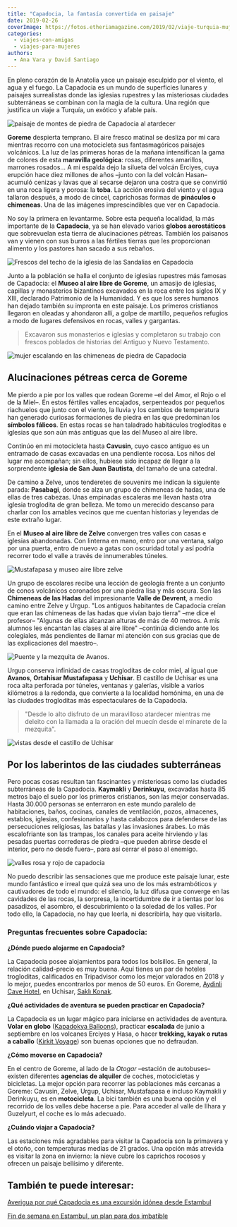```yaml
---
title: "Capadocia, la fantasía convertida en paisaje"
date: 2019-02-26
coverImage: https://fotos.etheriamagazine.com/2019/02/viaje-turquia-mujeres-capadocia.jpg
categories: 
  - viajes-con-amigas
  - viajes-para-mujeres
authors: 
  - Ana Vara y David Santiago
---
```


En pleno corazón de la Anatolia yace un paisaje esculpido por el viento, el agua y el fuego. La Capadocia es un mundo de superficies lunares y paisajes surrealistas donde las iglesias rupestres y las misteriosas ciudades subterráneas se combinan con la magia de la cultura. Una región que justifica un viaje a Turquía, un exótico y afable país.

![paisaje de montes de piedra de Capadocia al atardecer](https://fotos.etheriamagazine.com/2019/02/Viaje-Capadocia-mujeres-1.jpg "Las chimeneas parecen monjes corriendo por las colinas cuando vas de Goreme a Avanos.")

**Goreme** despierta temprano. El aire fresco matinal se desliza por mi cara mientras 
recorro con una motocicleta sus fantasmagóricos paisajes volcánicos. La luz de las 
primeras horas de la mañana intensifican la gama de colores de esta **maravilla 
geológica**: rosas, diferentes amarillos, marrones rosados… A mi espalda dejo la silueta 
del volcán Erciyes, cuya erupción hace diez millones de años –junto con la del volcán 
Hasan– acumuló cenizas y lavas que al secarse dejaron una costra que se convirtió en una 
roca ligera y porosa: la **toba**. La acción erosiva del viento y el agua tallaron 
después, a modo de cincel, caprichosas formas de **pináculos o chimeneas**. Una de las 
imágenes imprescindibles que ver en Capadocia. 

No soy la primera en levantarme. Sobre esta pequeña localidad, la más importante de la 
**Capadocia**, ya se han elevado varios **globos aerostáticos** que sobrevuelan esta 
tierra de alucinaciones pétreas. También los paisanos van y vienen con sus burros a las 
fértiles tierras que les proporcionan alimento y los pastores han sacado a sus rebaños. 

![Frescos del techo de la iglesia de las Sandalias en Capadocia](https://fotos.etheriamagazine.com/2019/02/viaje-turquia-iglesia-Capadocia.jpg "Frescos de la iglesia de las Sandalias, en el Museo al aire libre de Goreme.")

Junto a la población se halla el conjunto de iglesias rupestres más famosas de 
Capadocia: el **Museo al aire libre de Goreme**, un amasijo de iglesias, capillas y 
monasterios bizantinos excavados en la roca entre los siglos IX y XIII, declarado 
Patrimonio de la Humanidad. Y es que los seres humanos han dejado también su impronta en 
este paisaje. Los primeros cristianos llegaron en oleadas y ahondaron allí, a golpe de 
martillo, pequeños refugios a modo de lugares defensivos en rocas, valles y gargantas. 

> Excavaron sus monasterios e iglesias y completaron su trabajo con frescos poblados de 
> historias del Antiguo y Nuevo Testamento. 

![mujer escalando en las chimeneas de piedra de Capadocia](https://fotos.etheriamagazine.com/2019/02/viaje-turquia-mujeres-capadocia.jpg "Las chimeneas son las antiguas casas y templos de monjes y ermitaños.")

## Alucinaciones pétreas cerca de Goreme

Me pierdo a pie por los valles que rodean Goreme –el del Amor, el Rojo o el de la Miel–. 
En estos fértiles valles encajados, serpenteados por pequeños riachuelos que junto con 
el viento, la lluvia y los cambios de temperatura han generado curiosas formaciones de 
piedra en las que predominan los **símbolos fálicos**. En estas rocas se han taladrado 
habitáculos trogloditas e iglesias que son aún más antiguas que las del Museo al aire 
libre. 

Continúo en mi motocicleta hasta **Cavusin**, cuyo casco antiguo es un entramado de 
casas excavadas en una pendiente rocosa. Los niños del lugar me acompañan; sin ellos, 
hubiese sido incapaz de llegar a la sorprendente **iglesia de San Juan Bautista**, del 
tamaño de una catedral. 

De camino a Zelve, unos tenderetes de souvenirs me indican la siguiente parada: 
**Pasabagi**, donde se alza un grupo de chimeneas de hadas, una de ellas de tres 
cabezas. Unas empinadas escaleras me llevan hasta otra iglesia troglodita de gran 
belleza. Me tomo un merecido descanso para charlar con los amables vecinos que me 
cuentan historias y leyendas de este extraño lugar. 

En el **Museo al aire libre de Zelve** convergen tres valles con casas e iglesias 
abandonadas. Con linterna en mano, entro por una ventana, salgo por una puerta, entro de 
nuevo a gatas con oscuridad total y así podría recorrer todo el valle a través de 
innumerables túneles. 

![Mustafapasa y museo aire libre zelve](https://fotos.etheriamagazine.com/2019/02/viaje-turquia-goreme.jpg "Mustafapasa, conocido como Sinasos. (Izq.) Museo al aire libre de Zelve. (Dcha.)")

Un grupo de escolares recibe una lección de geología frente a un conjunto de conos 
volcánicos coronados por una piedra lisa y más oscura. Son las **Chimeneas de las 
Hadas** del impresionante **Valle de Devrent**, a medio camino entre Zelve y Urgup. "Los 
antiguos habitantes de Capadocia creían que eran las chimeneas de las hadas que vivían 
bajo tierra" –me dice el profesor– "Algunas de ellas alcanzan alturas de más de 40 
metros. A mis alumnos les encantan las clases al aire libre" –continúa diciendo ante los 
colegiales, más pendientes de llamar mi atención con sus gracias que de las 
explicaciones del maestro–. 

![Puente y la mezquita de Avanos.](https://fotos.etheriamagazine.com/2019/02/viaje-turquia-capadocia-puente-goreme.jpg "Puente frente a la mezquita de Avanos.")

Urgup conserva infinidad de casas trogloditas de color miel, al igual que **Avanos**, 
**Ortahisar Mustafapasa** y **Uchisar**. El castillo de Uchisar es una roca alta 
perforada por túneles, ventanas y galerías, visible a varios kilómetros a la redonda, 
que convierte a la localidad homónima, en una de las ciudades trogloditas más 
espectaculares de la Capadocia. 

> "Desde lo alto disfruto de un maravilloso atardecer mientras me deleito con la llamada a 
> la oración del muecín desde el minarete de la mezquita". 

![vistas desde el castillo de Uchisar](https://fotos.etheriamagazine.com/2019/02/viaje-turquia-atardecer-capadocia.jpg "Atardecer desde el castillo de Uchisar, la mayor población de Capadocia.")

## Por los laberintos de las ciudades subterráneas

Pero pocas cosas resultan tan fascinantes y misteriosas como las ciudades subterráneas 
de la Capadocia. **Kaymakli** y **Derinkuyu**, excavadas hasta 85 metros bajo el suelo 
por los primeros cristianos, son las mejor conservadas. Hasta 30.000 personas se 
enterraron en este mundo paralelo de habitaciones, baños, cocinas, canales de 
ventilación, pozos, almacenes, establos, iglesias, confesionarios y hasta calabozos para 
defenderse de las persecuciones religiosas, las batallas y las invasiones árabes. Lo más 
escalofriante son las trampas, los canales para aceite hirviendo y las pesadas puertas 
correderas de piedra –que pueden abrirse desde el interior, pero no desde fuera–, para 
así cerrar el paso al enemigo. 

![valles rosa y rojo de capadocia](https://fotos.etheriamagazine.com/2019/02/viaje-turquia-capadocia-chimenea-hadas.jpg "Paisaje irreal de los valles Rojo y Rosa.")

No puedo describir las sensaciones que me produce este paisaje lunar, este mundo 
fantástico e irreal que quizá sea uno de los más estrambóticos y cautivadores de todo el 
mundo: el silencio, la luz difusa que converge en las cavidades de las rocas, la 
sorpresa, la incertidumbre de ir a tientas por los pasadizos, el asombro, el 
descubrimiento o la soledad de los valles. Por todo ello, la Capadocia, no hay que 
leerla, ni describirla, hay que visitarla. 

### Preguntas frecuentes sobre Capadocia:

**¿Dónde puedo alojarme en Capadocia?** 

La Capadocia posee alojamientos para todos los bolsillos. En general, la relación 
calidad-precio es muy buena. Aquí tienes un par de hoteles trogloditas, calificados en 
Tripadvisor como los mejor valorados en 2018 y lo mejor, puedes encontrarlos por menos 
de 50 euros. En Goreme, [Aydinli Cave Hotel](http://www.thecavehotel.com), en Uchisar, [Saklı 
Konak](http://www.saklikonakhotel.com). 

**¿Qué actividades de aventura se pueden practicar en Capadocia?** 

La Capadocia es un lugar mágico para iniciarse en actividades de aventura. **Volar en 
globo** ([Kapadokya Balloons](http://www.kapadokyaballoons.com)), practicar **escalada** 
de junio a septiembre en los volcanes Erciyes y Hasa, o hacer **trekking, kayak o rutas 
a caballo** ([Kirkit Voyage](http://www.kirkit.com)) son buenas opciones que no 
defraudan. 

**¿Cómo moverse en Capadocia?** 

En el centro de Goreme, al lado de la _Otogar_ –estación de autobuses– existen 
diferentes **agencias de alquiler** de coches, motocicletas y bicicletas. La mejor 
opción para recorrer las poblaciones más cercanas a Goreme: Cavusin, Zelve, Urgup, 
Uchisar, Mustafapasa e incluso Kaymakli y Derinkuyu, es en **motocicleta**. La bici 
también es una buena opción y el recorrido de los valles debe hacerse a pie. Para 
acceder al valle de Ilhara y Guzelyurt, el coche es lo más adecuado. 

**¿Cuándo viajar a Capadocia?** 

Las estaciones más agradables para visitar la Capadocia son la primavera y el otoño, con 
temperaturas medias de 21 grados. Una opción más atrevida es visitar la zona en 
invierno: la nieve cubre los caprichos rocosos y ofrecen un paisaje bellísimo y 
diferente. 

## También te puede interesar:

[Averigua por qué Capadocia es una excursión idónea desde 
Estambul](https://etheriamagazine.com/2022/04/22/excursion-a-capadocia/) 

[Fin de semana en Estambul, un plan para dos 
imbatible](https://etheriamagazine.com/2018/05/03/fin-de-semana-romantico-en-estambul/)
